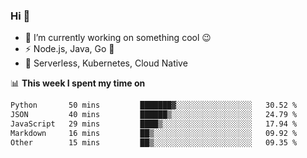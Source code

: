 ### Hi 👋

<!--
**nodejh/nodejh** is a ✨ _special_ ✨ repository because its `README.md` (this file) appears on your GitHub profile.

Here are some ideas to get you started:

- 🔭 I’m currently working on ...
- 🌱 I’m currently learning ...
- 👯 I’m looking to collaborate on ...
- 🤔 I’m looking for help with ...
- 💬 Ask me about ...
- 📫 How to reach me: ...
- 😄 Pronouns: ...
- ⚡ Fun fact: ...
-->

- 🔭 I’m currently working on something cool :wink:
- ⚡ Node.js, Java, Go :thought_balloon:
- 🤖 Serverless, Kubernetes, Cloud Native

📊 **This week I spent my time on**

<!--START_SECTION:waka-->

```txt
Python       50 mins         ███████▓░░░░░░░░░░░░░░░░░   30.52 %
JSON         40 mins         ██████▒░░░░░░░░░░░░░░░░░░   24.79 %
JavaScript   29 mins         ████▒░░░░░░░░░░░░░░░░░░░░   17.94 %
Markdown     16 mins         ██▒░░░░░░░░░░░░░░░░░░░░░░   09.92 %
Other        15 mins         ██▒░░░░░░░░░░░░░░░░░░░░░░   09.35 %
```

<!--END_SECTION:waka-->


<!--
:traffic_light: **Visitors**

![visitors](https://visitor-badge.glitch.me/badge?page_id=nodejh.nodejh)
-->
